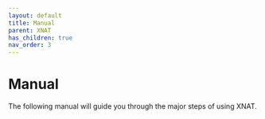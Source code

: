 ```yaml
---
layout: default
title: Manual
parent: XNAT
has_children: true
nav_order: 3
---
```


# Manual

The following manual will guide you through the major steps of using XNAT.